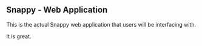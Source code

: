 ## Snappy - Web Application

This is the actual Snappy web application that users will be interfacing with.

It is great.
